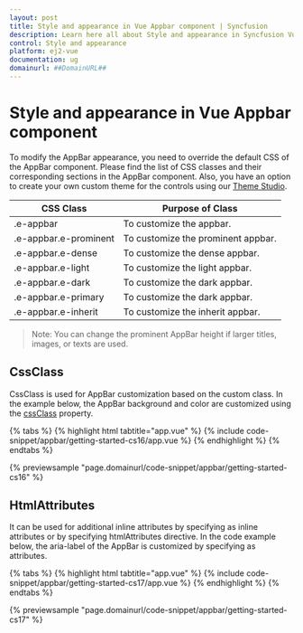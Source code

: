 ```yaml
---
layout: post
title: Style and appearance in Vue Appbar component | Syncfusion
description: Learn here all about Style and appearance in Syncfusion Vue Appbar component of Syncfusion Essential JS 2 and more.
control: Style and appearance 
platform: ej2-vue
documentation: ug
domainurl: ##DomainURL##
---
```


# Style and appearance in Vue Appbar component

To modify the AppBar appearance, you need to override the default CSS of the AppBar component. Please find the list of CSS classes and their corresponding sections in the AppBar component. Also, you have an option to create your own custom theme for the controls using our [Theme Studio](https://ej2.syncfusion.com/themestudio/?theme=material).

|CSS Class | Purpose of Class |
|-----|----- |
|.e-appbar|To customize the appbar.|
|.e-appbar.e-prominent|To customize the prominent appbar.|
|.e-appbar.e-dense|To customize the dense appbar.|
|.e-appbar.e-light|To customize the light appbar.|
|.e-appbar.e-dark|To customize the dark appbar.|
|.e-appbar.e-primary|To customize the dark appbar.|
|.e-appbar.e-inherit|To customize the inherit appbar.|

>Note: You can change the prominent AppBar height if larger titles, images, or texts are used.

## CssClass

CssClass is used for AppBar customization based on the custom class. In the example below, the AppBar background and color are customized using the [cssClass](https://ej2.syncfusion.com/vue/documentation/api/appbar#cssclass) property.

{% tabs %}
{% highlight html tabtitle="app.vue" %}
{% include code-snippet/appbar/getting-started-cs16/app.vue %}
{% endhighlight %}
{% endtabs %}
        
{% previewsample "page.domainurl/code-snippet/appbar/getting-started-cs16" %}

## HtmlAttributes

It can be used for additional inline attributes by specifying as inline attributes or by specifying htmlAttributes directive. In the code example below, the aria-label of the AppBar is customized by specifying as attributes.

{% tabs %}
{% highlight html tabtitle="app.vue" %}
{% include code-snippet/appbar/getting-started-cs17/app.vue %}
{% endhighlight %}
{% endtabs %}
        
{% previewsample "page.domainurl/code-snippet/appbar/getting-started-cs17" %}
